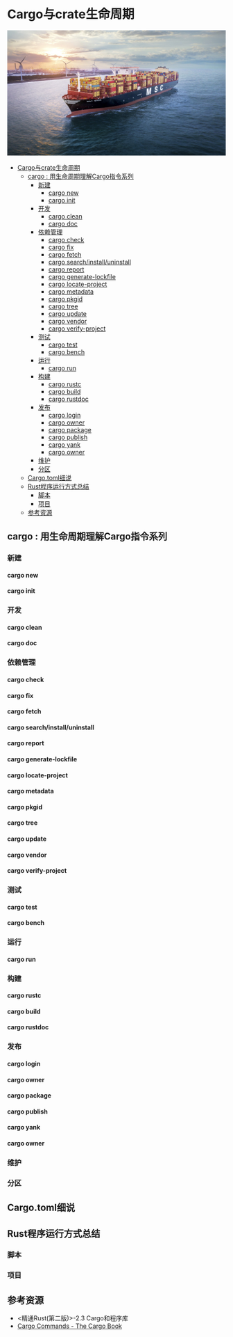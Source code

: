 # Cargo与crate生命周期

![cargo_ship](https://raw.githubusercontent.com/KuanHsiaoKuo/writing_materials/main/imgs/cargo_ship.jpeg)

<!--ts-->
* [Cargo与crate生命周期](#cargo与crate生命周期)
   * [cargo : 用生命周期理解Cargo指令系列](#cargo--用生命周期理解cargo指令系列)
      * [新建](#新建)
         * [cargo new](#cargo-new)
         * [cargo init](#cargo-init)
      * [开发](#开发)
         * [cargo clean](#cargo-clean)
         * [cargo doc](#cargo-doc)
      * [依赖管理](#依赖管理)
         * [cargo check](#cargo-check)
         * [cargo fix](#cargo-fix)
         * [cargo fetch](#cargo-fetch)
         * [cargo search/install/uninstall](#cargo-searchinstalluninstall)
         * [cargo report](#cargo-report)
         * [cargo generate-lockfile](#cargo-generate-lockfile)
         * [cargo locate-project](#cargo-locate-project)
         * [cargo metadata](#cargo-metadata)
         * [cargo pkgid](#cargo-pkgid)
         * [cargo tree](#cargo-tree)
         * [cargo update](#cargo-update)
         * [cargo vendor](#cargo-vendor)
         * [cargo verify-project](#cargo-verify-project)
      * [测试](#测试)
         * [cargo test](#cargo-test)
         * [cargo bench](#cargo-bench)
      * [运行](#运行)
         * [cargo run](#cargo-run)
      * [构建](#构建)
         * [cargo rustc](#cargo-rustc)
         * [cargo build](#cargo-build)
         * [cargo rustdoc](#cargo-rustdoc)
      * [发布](#发布)
         * [cargo login](#cargo-login)
         * [cargo owner](#cargo-owner)
         * [cargo package](#cargo-package)
         * [cargo publish](#cargo-publish)
         * [cargo yank](#cargo-yank)
         * [cargo owner](#cargo-owner-1)
      * [维护](#维护)
      * [分区](#分区)
   * [Cargo.toml细说](#cargotoml细说)
   * [Rust程序运行方式总结](#rust程序运行方式总结)
      * [脚本](#脚本)
      * [项目](#项目)
   * [参考资源](#参考资源)

<!-- Created by https://github.com/ekalinin/github-markdown-toc -->
<!-- Added by: kuanhsiaokuo, at: Sat Jun 18 22:20:52 CST 2022 -->

<!--te-->

## cargo <cmd>: 用生命周期理解Cargo指令系列

### 新建

#### cargo new

#### cargo init

### 开发

#### cargo clean

#### cargo doc

### 依赖管理

#### cargo check

#### cargo fix

#### cargo fetch

#### cargo search/install/uninstall

#### cargo report

#### cargo generate-lockfile

#### cargo locate-project

#### cargo metadata

#### cargo pkgid

#### cargo tree

#### cargo update

#### cargo vendor

#### cargo verify-project

### 测试

#### cargo test

#### cargo bench

### 运行

#### cargo run

### 构建

#### cargo rustc

#### cargo build

#### cargo rustdoc

### 发布

#### cargo login

#### cargo owner

#### cargo package

#### cargo publish

#### cargo yank

#### cargo owner

### 维护

### 分区

## Cargo.toml细说

## Rust程序运行方式总结

### 脚本

### 项目

## 参考资源

- <精通Rust(第二版)>-2.3 Cargo和程序库
- [Cargo Commands - The Cargo Book](https://doc.rust-lang.org/cargo/commands/index.html)